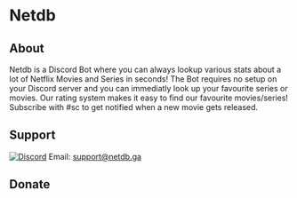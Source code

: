 # **Netdb**

   ## About
Netdb is a Discord Bot where you can always lookup various stats about a lot of Netflix Movies and Series in seconds!
The Bot requires no setup on your Discord server and you can immediatly look up your favourite series or movies.
Our rating system makes it easy to find our favourite movies/series! Subscribe with #sc to get notified when a
new movie gets released.

   ## Support
[![Discord](https://discord.com/api/guilds/623873641679028244/widget.png)](https://discord.gg/wZzFqd6dxP)
Email: support@netdb.ga
   ## Donate
